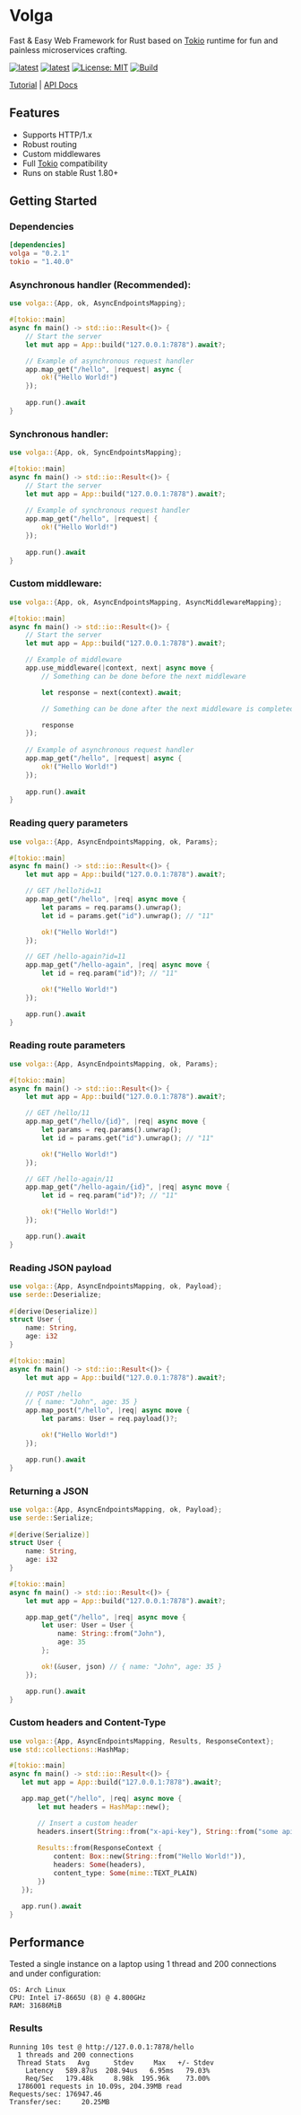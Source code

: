 # Volga
Fast & Easy Web Framework for Rust based on [Tokio](https://tokio.rs/) runtime for fun and painless microservices crafting.

[![latest](https://img.shields.io/badge/latest-0.2.1-blue)](https://crates.io/crates/volga)
[![latest](https://img.shields.io/badge/rustc-1.80+-964B00)](https://crates.io/crates/volga)
[![License: MIT](https://img.shields.io/badge/License-MIT-violet.svg)](https://github.com/RomanEmreis/volga/blob/main/LICENSE)
[![Build](https://github.com/RomanEmreis/volga/actions/workflows/rust.yml/badge.svg)](https://github.com/RomanEmreis/volga/actions/workflows/rust.yml)

[Tutorial](https://romanemreis.github.io/volga-docs/) | [API Docs](https://docs.rs/volga/latest/volga/)

## Features
* Supports HTTP/1.x
* Robust routing
* Custom middlewares
* Full [Tokio](https://tokio.rs/) compatibility
* Runs on stable Rust 1.80+
## Getting Started
### Dependencies
```toml
[dependencies]
volga = "0.2.1"
tokio = "1.40.0"
```
### Asynchronous handler (Recommended):
```rust
use volga::{App, ok, AsyncEndpointsMapping};

#[tokio::main]
async fn main() -> std::io::Result<()> {
    // Start the server
    let mut app = App::build("127.0.0.1:7878").await?;

    // Example of asynchronous request handler
    app.map_get("/hello", |request| async {
        ok!("Hello World!")
    });
    
    app.run().await
}
```
### Synchronous handler:
```rust
use volga::{App, ok, SyncEndpointsMapping};

#[tokio::main]
async fn main() -> std::io::Result<()> {
    // Start the server
    let mut app = App::build("127.0.0.1:7878").await?;
    
    // Example of synchronous request handler
    app.map_get("/hello", |request| {
        ok!("Hello World!")
    });
    
    app.run().await
}
```
### Custom middleware:
```rust
use volga::{App, ok, AsyncEndpointsMapping, AsyncMiddlewareMapping};

#[tokio::main]
async fn main() -> std::io::Result<()> {
    // Start the server
    let mut app = App::build("127.0.0.1:7878").await?;

    // Example of middleware
    app.use_middleware(|context, next| async move {
        // Something can be done before the next middleware

        let response = next(context).await;

        // Something can be done after the next middleware is completed

        response
    });
    
    // Example of asynchronous request handler
    app.map_get("/hello", |request| async {
        ok!("Hello World!")
    });
    
    app.run().await
}
```
### Reading query parameters
```rust
use volga::{App, AsyncEndpointsMapping, ok, Params};

#[tokio::main]
async fn main() -> std::io::Result<()> {
    let mut app = App::build("127.0.0.1:7878").await?;

    // GET /hello?id=11
    app.map_get("/hello", |req| async move {
        let params = req.params().unwrap();
        let id = params.get("id").unwrap(); // "11"

        ok!("Hello World!")
    });

    // GET /hello-again?id=11
    app.map_get("/hello-again", |req| async move {
        let id = req.param("id")?; // "11"

        ok!("Hello World!")
    });

    app.run().await
}
```
### Reading route parameters
```rust
use volga::{App, AsyncEndpointsMapping, ok, Params};

#[tokio::main]
async fn main() -> std::io::Result<()> {
    let mut app = App::build("127.0.0.1:7878").await?;

    // GET /hello/11
    app.map_get("/hello/{id}", |req| async move {
        let params = req.params().unwrap();
        let id = params.get("id").unwrap(); // "11"

        ok!("Hello World!")
    });

    // GET /hello-again/11
    app.map_get("/hello-again/{id}", |req| async move {
        let id = req.param("id")?; // "11"

        ok!("Hello World!")
    });

    app.run().await
}
```
### Reading JSON payload
```rust
use volga::{App, AsyncEndpointsMapping, ok, Payload};
use serde::Deserialize;
 
#[derive(Deserialize)]
struct User {
    name: String,
    age: i32
}

#[tokio::main]
async fn main() -> std::io::Result<()> {
    let mut app = App::build("127.0.0.1:7878").await?;

    // POST /hello
    // { name: "John", age: 35 }
    app.map_post("/hello", |req| async move {
        let params: User = req.payload()?;

        ok!("Hello World!")
    });

    app.run().await
}
```
### Returning a JSON
```rust
use volga::{App, AsyncEndpointsMapping, ok, Payload};
use serde::Serialize;
 
#[derive(Serialize)]
struct User {
    name: String,
    age: i32
}

#[tokio::main]
async fn main() -> std::io::Result<()> {
    let mut app = App::build("127.0.0.1:7878").await?;

    app.map_get("/hello", |req| async move {
        let user: User = User {
            name: String::from("John"),
            age: 35
        };

        ok!(&user, json) // { name: "John", age: 35 }
    });

    app.run().await
}
```
### Custom headers and Content-Type
```rust
use volga::{App, AsyncEndpointsMapping, Results, ResponseContext};
use std::collections::HashMap;

#[tokio::main]
async fn main() -> std::io::Result<()> {
   let mut app = App::build("127.0.0.1:7878").await?;

   app.map_get("/hello", |req| async move {
       let mut headers = HashMap::new();

       // Insert a custom header
       headers.insert(String::from("x-api-key"), String::from("some api key"));
       
       Results::from(ResponseContext {
           content: Box::new(String::from("Hello World!")),
           headers: Some(headers),
           content_type: Some(mime::TEXT_PLAIN)
       })
   });

   app.run().await
}
```
## Performance
Tested a single instance on a laptop using 1 thread and 200 connections and under configuration:
```
OS: Arch Linux
CPU: Intel i7-8665U (8) @ 4.800GHz
RAM: 31686MiB
```
### Results
```
Running 10s test @ http://127.0.0.1:7878/hello
  1 threads and 200 connections
  Thread Stats   Avg      Stdev     Max   +/- Stdev
    Latency   589.87us  208.94us   6.95ms   79.03%
    Req/Sec   179.48k     8.98k  195.96k    73.00%
  1786001 requests in 10.09s, 204.39MB read
Requests/sec: 176947.46
Transfer/sec:     20.25MB
```

